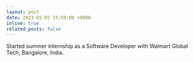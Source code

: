 ```yaml
---
layout: post
date: 2023-05-05 15:59:00 +0800
inline: true
related_posts: false
---
```


Started summer internship as a Software Developer with Walmart Global Tech, Bangalore, India.
